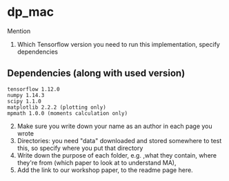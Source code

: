 # dp_mac

Mention

1. Which Tensorflow version you need to run this implementation, specify dependencies

## Dependencies (along with used version)

    tensorflow 1.12.0
    numpy 1.14.3
    scipy 1.1.0
    matplotlib 2.2.2 (plotting only)
    mpmath 1.0.0 (moments calculation only)

2. Make sure you write down your name as an author in each page you wrote
3. Directories: you need "data" downloaded and stored somewhere to test this, so specify where you put that directory 
4. Write down the purpose of each folder, e.g. ,what they contain, where they're from (which paper to look at to understand MA), 
5. Add the link to our workshop paper, to the readme page here. 
